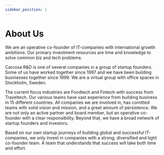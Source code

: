 ```yaml
---
sidebar_position: 1
---
```


# About Us

We are an operative co-founder of IT-companies with international growth ambitions. Our primary investment resources are time and knowledge to solve common biz and tech problems.

Carcosa R&D is one of several companies in a group of startup founders. Some of us have worked together since 1997 and we have been building businesses together since 1999. We are a virtual group with office spaces in Stockholm, Sweden.

The current focus industries are Foodtech and Fintech with success from Traveltech. Our various teams have vast experience from building business in 15 different countries. All companies we are involved in, has comitted teams with solid vision and mission, and a great amount of persistence. We are not only an active partner and board member, but an operative co-founder with a clear responsibility. Beyond that, we have a broad network of startup founders and investors.

Based on our own startup journeys of building global and successful IT-companies, we only invest in companies with a strong, diversified and tight co-founder team. A team that understands that success will take both time and effort.

<!--
## Our Story

Zenith Group was founded by Tommy Jacobson and Sune Nilsson in 2018. The story goes back to the 90s when the duo founded Trevise Bank, which was later divested. A few years later, in 2000, the duo started Quesada Asset Management which soon gave rise to the investment company Varenne AB, which became the group’s parent company.

Varennes’ first investment was Unibet, which generated 11x the money and 46% annual return. Since then, Varenne has successfully invested mainly in start-up companies and growth companies as well as real estate funds based on its diversified and opportunistic investment strategy.

In order to further exploit the opportunities in start-up companies, Zenith Venture Capital AB was founded in late 2015 focusing only on early stage companies.

The formation of Zenith Group became the next natural step in the development to clarify the offer to the market and to create an efficient organization. Zenith Group focuses on investments in start-up companies and growth companies.

Zenith’s funds are listed on the regulated trading site NDX and Zenith Group is thus the first in Sweden to offer access to unlisted companies at early stages for all types of investors.



## Our Ambition / Vision / Mission
Our dream is to make fantastic investments in brilliant people and
their businesses, and that we will be fortunate enough to carry on doing
what we do together for a long time.

### We want to build something that lasts
Whether it be saving newborns from asphyxia or improving offerings to merchants, we want to be able to look ourselves in the mirror and say we do good.

### We try to build respectful relationships
We build our business on mutually respectful relationships with our fellow investment partners, our investee companies and their management teams.

### We want to have fun and enjoy the work we carry out
We want to laugh our brains out and go ice skating at Hellasgården every now and then. We do not let this prevent us from striving to be world class professionals and performers.

We are humble and grateful for having been handed the opportunity to do what we do. We love what we do and we hope it shows.

-->
